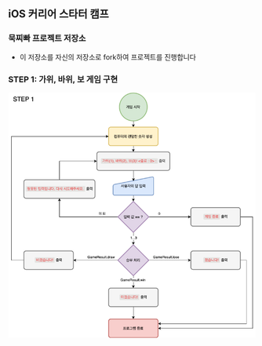 ## iOS 커리어 스타터 캠프

### 묵찌빠 프로젝트 저장소

- 이 저장소를 자신의 저장소로 fork하여 프로젝트를 진행합니다

### STEP 1: 가위, 바위, 보 게임 구현
![](./images/flowchart_step1.png)
